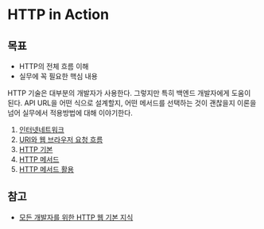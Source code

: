 # HTTP in Action

## 목표

- HTTP의 전체 흐름 이해
- 실무에 꼭 필요한 핵심 내용

HTTP 기술은 대부분의 개발자가 사용한다. 그렇지만 특히 백엔드 개발자에게 도움이 된다. API URL을 어떤 식으로 설계할지,
어떤 메서드를 선택하는 것이 괜찮을지 이론을 넘어 실무에서 적용방법에 대해 이야기한다.

1. [인터넷네트워크](./1_인터넷_네트워크/README.md)
2. [URI와 웹 브라우저 요청 흐름](./2_URI와_웹_브라우저_요청_흐름/README.md)
3. [HTTP 기본](./3_HTTP_기본/README.md)
4. [HTTP 메서드](./)
5. [HTTP 메서드 활용](./5_HTTP_메서드_활용/README.md)

## 참고

- [모든 개발자를 위한 HTTP 웹 기본 지식](https://www.inflearn.com/course/http-%EC%9B%B9-%EB%84%A4%ED%8A%B8%EC%9B%8C%ED%81%AC/dashboard)